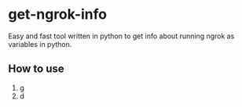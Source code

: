# get-ngrok-info
Easy and fast tool written in python to get info about running ngrok as variables in python.

## How to use
1. g
2. d
